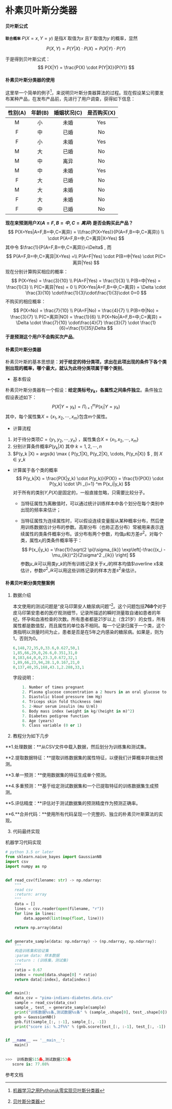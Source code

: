 # 朴素贝叶斯分类器


#### 贝叶斯公式

**`联合概率`** $P(X=x, Y=y)$ 是指$X$ 取值为$x$ 且$Y$ 取值为$y$ 的概率，显然

$$
P(X,Y) = P(Y|X) \cdot P(X) = P(X|Y) \cdot P(Y)
$$

于是得到贝叶斯公式：
$$
P(X|Y) = \frac{P(X) \cdot P(Y|X)}{P(Y)}
$$


#### 朴素贝叶斯分类器的使用

这里举一个简单的例子[^1]，来说明贝叶斯分类器算法的过程。现在假设某公司要发布某种产品，在发布产品前，先进行了用户调查，获得如下信息：

| 性别(A) | 年龄(B) | 婚姻状况(C) | 是否购买(X) |
| :---: | :---: | :-----: | :-----: |
|   M   |   小   |   未婚    |   Yes   |
|   F   |   中   |   已婚    |   No    |
|   F   |   小   |   未婚    |   Yes   |
|   M   |   大   |   已婚    |   No    |
|   M   |   中   |   离异    |   No    |
|   M   |   中   |   未婚    |   Yes   |
|   F   |   大   |   已婚    |   No    |
|   M   |   大   |   未婚    |   No    |
|   F   |   大   |   未婚    |   No    |
|   F   |   中   |   已婚    |   No    |

**现在来预测用户$X(A=F,B=中,C=离异)$ 是否会购买此产品？**
$$
P(X=Yes|A=F,B=中,C=离异) = \\\frac{P(X=Yes)}{P(A=F,B=中,C=离异)} \\ \cdot P(A=F,B=中,C=离异|X=Yes)
$$
其中令 $\frac{1}{P(A=F,B=中,C=离异)}=\Delta$ , 而
$$
P(A=F,B=中,C=离异|X=Yes) =\\ P(A=F|Yes) \cdot P(B=中|Yes) \cdot P(C=离异|Yes)
$$
现在分别计算购买相应的概率：
$$
P(X=Yes) = \frac{3}{10} \\
P(A=F|Yes) = \frac{1}{3} \\
P(B=中|Yes) = \frac{1}{3} \\
P(C=离异|Yes) = 0 \\
P(X=Yes|A=F,B=中,C=离异) = \Delta \cdot \frac{3}{10} \cdot\frac{1}{3}\cdot\frac{1}{3}\cdot 0=0
$$
不购买的相应概率：
$$
P(X=No) = \frac{7}{10} \\
P(A=F|No) = \frac{4}{7} \\
P(B=中|No) = \frac{3}{7} \\
P(C=离异|NO) = \frac{1}{6} \\
P(X=No|A=F,B=中,C=离异) = \Delta \cdot \frac{7}{10} \cdot\frac{4}{7} \frac{3}{7} \cdot \frac{1}{6}=\frac{1}{35}\Delta
$$
**于是预测这个用户不会购买次产品**。



#### 朴素贝叶斯分类器

朴素贝叶斯的基本思想是：**对于给定的待分类项，求出在此项出现的条件下各个类别出现的概率，哪个最大，就认为此待分类项属于哪个类别**。

* 基本假设

朴素贝叶斯分类器有一个假设：**给定类标号$y_k$，各属性之间条件独立**。条件独立假设表述如下：
$$
P(X|Y=y_k) = \Pi_{i+1} ^{m} P(x_i|Y=y_k)
$$
其中，每个属性集$X=\{x_1,x_2,⋯,x_m\}$包含m个属性。

* 计算流程

1. 对于待分类项$C=\{y_1, y_2, \cdots, y_n \}$ ，属性集合$X=\{x_1,x_2,⋯,x_m\}$
2. 分别计算条件概率$P(y_k|X)$ 其中 $k=1,2, \cdots, n$
3. $P(y_k |X) = args(k) \max \{ P(y_1|X), P(y_2|X), \cdots, P(y_n|X)\} $ , 则 $X \in y\_k$



* 计算属于各个类的概率
  $$
  P(y_k|X) = \frac{P(X|y_k) \cdot P(y_k)}{P(X)} = \frac{1}{P(X)} \cdot P(y_k) \cdot \Pi _{i=1} ^m P(x_i|y_k)
  $$
  对于所有的类别$Y$,$P(X)$是固定的，一般直接忽略，只需要比较分子。

  * 当特征属性为离散值时，可以通过统计训练样本中各个划分在每个类别中出现的频率来估计；

  * 当特征属性为连续属性时，可以假设连续变量服从某种概率分布，然后使用训练数据估计分布的参数。高斯分布（也称正态分布）常被用来表示连续属性的类条件概率分布。该分布有两个参数，均值$\mu$和方差$\sigma^2$。对每个类，属性$x_i$的类条件概率等于：
    $$
    P(x_i|y_k) = \frac{1}{\sqrt{2 \pi}\sigma_{ik}} \exp\left[-\frac{(x_i - \mu_{ik})^2}{2\sigma^2 _{ik}} \right]
    $$
    参数$\mu\_{ik}$可以用类$y\_k$的所有训练记录关于$x\_i$的样本均值$\overline x$来估计，参数$\sigma^2\_{ik}$可以用这些训练记录的样本方差$s^2$来估计。



#### 朴素贝叶斯分类完整案例

1. 数据介绍

   本文使用的测试问题是“皮马印第安人糖尿病问题”[^2]。这个问题包括**768个**对于皮马印第安患者的医疗观测细节，记录所描述的瞬时测量取自诸如患者的年纪，怀孕和血液检查的次数。所有患者都是21岁以上（含21岁）的女性，所有属性都是数值型，而且属性的单位各不相同。每一个记录归属于一个类，这个类指明以测量时间为止，患者是否是在5年之内感染的糖尿病。如果是，则为1，否则为0。

   ```python
   6,148,72,35,0,33.6,0.627,50,1
   1,85,66,29,0,26.6,0.351,31,0
   8,183,64,0,0,23.3,0.672,32,1
   1,89,66,23,94,28.1,0.167,21,0
   0,137,40,35,168,43.1,2.288,33,1
   ```

   字段说明：

   ```python
       1. Number of times pregnant
       2. Plasma glucose concentration a 2 hours in an oral glucose tolerance test
       3. Diastolic blood pressure (mm Hg)
       4. Triceps skin fold thickness (mm)
       5. 2-Hour serum insulin (mu U/ml)
       6. Body mass index (weight in kg/(height in m)^2)
       7. Diabetes pedigree function
       8. Age (years)
       9. Class variable (0 or 1)
   ```

2. 教程分为如下几步

  **1.处理数据：**从CSV文件中载入数据，然后划分为训练集和测试集。

   **2.提取数据特征：**提取训练数据集的属性特征，以便我们计算概率并做出预测。

   **3.单一预测：**使用数据集的特征生成单个预测。

   **4.多重预测：**基于给定测试数据集和一个已提取特征的训练数据集生成预测。

   **5.评估精度：**评估对于测试数据集的预测精度作为预测正确率。

   **6.**合并代码：**使用所有代码呈现一个完整的、独立的朴素贝叶斯算法的实现。



3. 代码最终实现


机器学习代码实现

```python
# python 3.5 or later
from sklearn.naive_bayes import GaussianNB
import csv
import numpy as np


def read_csv(filename: str) -> np.ndarray:
    """
    read csv 
    :return: array
    """
    data = []
    lines = csv.reader(open(filename, "r"))
    for line in lines:
        data.append(list(map(float, line)))

    return np.array(data)


def generate_sample(data: np.ndarray) -> (np.ndarray, np.ndarray):
    """
    构造训练集和验证集
    :param data: 样本数据
    :return : (训练集，测试集)
    """
    ratio = 0.67
    index = round(data.shape[0] * ratio)
    return data[:index], data[index:]


def main():
    data_csv = "pima-indians-diabetes.data.csv"
    sample = read_csv(data_csv)
    sample_, test_ = generate_sample(sample)
    print("训练数据%s条,测试数据%s条" % (sample_.shape[0], test_.shape[0]))
    gnb = GaussianNB()
    gnb.fit(sample_[:, :-1], sample_[:, -1])
    print("score is: %.2f%%" % (gnb.score(test_[:, :-1], test_[:, -1]) * 100))


if __name__ == '__main__':
    main()
    
    
>>>  训练数据515条,测试数据253条
   score is: 77.08%
```

参考文档

[^1]: [机器学习之用Python从零实现贝叶斯分类器](http://python.jobbole.com/81019/)

[^2]: [贝叶斯分类器](http://funhacks.net/2015/05/18/Bayesian-classifier/)


